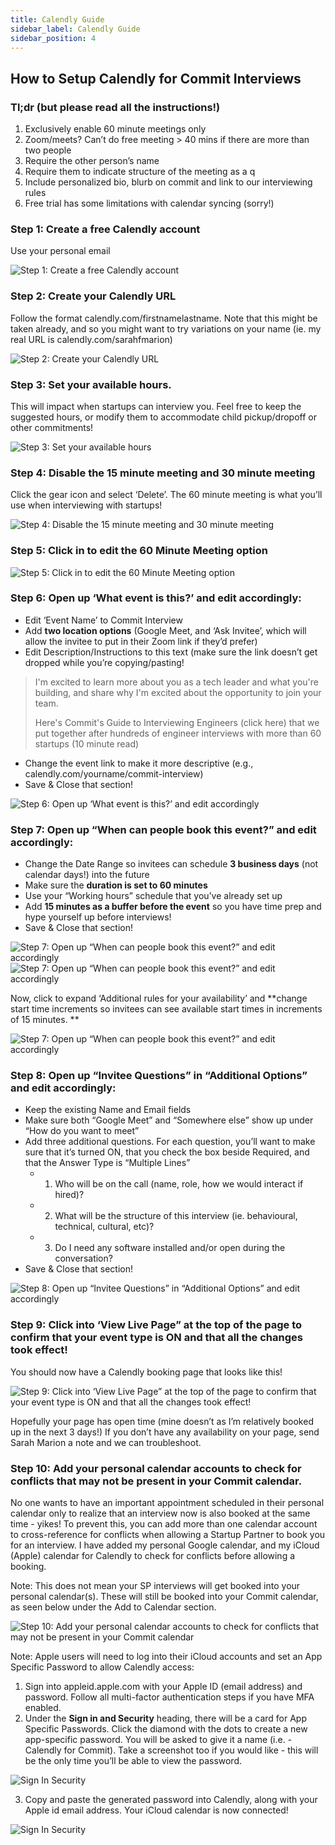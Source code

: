 ```yaml
---
title: Calendly Guide
sidebar_label: Calendly Guide
sidebar_position: 4
---
```


## How to Setup Calendly for Commit Interviews

### Tl;dr (but please read all the instructions!)
1. Exclusively enable 60 minute meetings only
2. Zoom/meets? Can’t do free meeting > 40 mins if there are more than two people 
3. Require the other person’s name
4. Require them to indicate structure of the meeting as a q
5. Include personalized bio, blurb on commit and link to our interviewing rules
6. Free trial has some limitations with calendar syncing (sorry!)
 
### Step 1: Create a free Calendly account
Use your personal email

![Step 1: Create a free Calendly account](./Calendly1.png)

### Step 2: Create your Calendly URL
Follow the format calendly.com/firstnamelastname. Note that this might be taken already, and so you might want to try variations on your name (ie. my real URL is calendly.com/sarahfmarion)

![Step 2: Create your Calendly URL](./Calendly2.png)

### Step 3: Set your available hours.
This will impact when startups can interview you. Feel free to keep the suggested hours, or modify them to accommodate child pickup/dropoff or other commitments!

![Step 3: Set your available hours](./Calendly3.png)

### Step 4: Disable the 15 minute meeting and 30 minute meeting 
Click the gear icon and select ‘Delete’. The 60 minute meeting is what you’ll use when interviewing with startups!

![Step 4: Disable the 15 minute meeting and 30 minute meeting](./Calendly4.png)

### Step 5: Click in to edit the 60 Minute Meeting option

![Step 5: Click in to edit the 60 Minute Meeting option](./Calendly5.png)

### Step 6: Open up ‘What event is this?’ and edit accordingly:
- Edit ‘Event Name’ to Commit Interview
- Add **two location options** (Google Meet, and ‘Ask Invitee’, which will allow the invitee to put in their Zoom link if they’d prefer)
- Edit Description/Instructions to this text (make sure the link doesn’t get dropped while you’re copying/pasting!
> I'm excited to learn more about you as a tech leader and what you're building, and share why I'm excited about the opportunity to join your team.
> 
> Here's Commit's Guide to Interviewing Engineers (click here) that we put together after hundreds of engineer interviews with more than 60 startups (10 minute read)

- Change the event link to make it more descriptive (e.g., calendly.com/yourname/commit-interview)
- Save & Close that section!

![Step 6: Open up ‘What event is this?’ and edit accordingly](./Calendly6.png)

### Step 7: Open up “When can people book this event?” and edit accordingly:
- Change the Date Range so invitees can schedule **3 business days** (not calendar days!) into the future
- Make sure the **duration is set to 60 minutes**
- Use your “Working hours” schedule that you’ve already set up
- Add **15 minutes as a buffer before the event** so you have time prep and hype yourself up before interviews!
- Save & Close that section!

![Step 7: Open up “When can people book this event?” and edit accordingly](./Calendly7.png)
![Step 7: Open up “When can people book this event?” and edit accordingly](./Calendly7-1.png)

Now, click to expand ‘Additional rules for your availability’ and **change start time increments so invitees can see available start times in increments of 15 minutes.
**

![Step 7: Open up “When can people book this event?” and edit accordingly](./Calendly7-2.png)

### Step 8: Open up “Invitee Questions” in “Additional Options” and edit accordingly: 
- Keep the existing Name and Email fields
- Make sure both “Google Meet” and “Somewhere else” show up under “How do you want to meet”
- Add three additional questions. For each question, you’ll want to make sure that it’s turned ON, that you check the box beside Required, and that the Answer Type is “Multiple Lines”
  - 1) Who will be on the call (name, role, how we would interact if hired)?
  - 2) What will be the structure of this interview (ie. behavioural, technical, cultural, etc)?
  - 3) Do I need any software installed and/or open during the conversation?
- Save & Close that section!

![Step 8: Open up “Invitee Questions” in “Additional Options” and edit accordingly](./Calendly8.png)

### Step 9: Click into ‘View Live Page” at the top of the page to confirm that your event type is ON and that all the changes took effect! 
You should now have a Calendly booking page that looks like this!

![Step 9: Click into ‘View Live Page” at the top of the page to confirm that your event type is ON and that all the changes took effect!](./Calendly9.png)

Hopefully your page has open time (mine doesn’t as I’m relatively booked up in the next 3 days!) If you don’t have any availability on your page, send Sarah Marion a note and we can troubleshoot.

### Step 10: Add your personal calendar accounts to check for conflicts that may not be present in your Commit calendar. 

No one wants to have an important appointment scheduled in their personal calendar only to realize that an interview now is also booked at the same time - yikes! To prevent this, you can add more than one calendar account to cross-reference for conflicts when allowing a Startup Partner to book you for an interview. I have added my personal Google calendar, and my iCloud (Apple) calendar for Calendly to check for conflicts before allowing a booking.

Note: This does not mean your SP interviews will get booked into your personal calendar(s).  These will still be booked into your Commit calendar, as seen below under the Add to Calendar section.

![Step 10: Add your personal calendar accounts to check for conflicts that may not be present in your Commit calendar](./Calendly10.png)

Note: Apple users will need to log into their iCloud accounts and set an App Specific Password to allow Calendly access:

1. Sign into appleid.apple.com with your Apple ID (email address) and password. Follow all multi-factor authentication steps if you have MFA enabled.
2. Under the **Sign in and Security** heading, there will be a card for App Specific Passwords. Click the diamond with the dots to create a new app-specific password. You will be asked to give it a name (i.e. - Calendly for Commit). Take a screenshot too if you would like - this will be the only time you’ll be able to view the password.

![Sign In Security](./CalendlySignInSecurity.png)

3. Copy and paste the generated password into Calendly, along with your Apple id email address. Your iCloud calendar is now connected!

![Sign In Security](./CalendlySignInSecurity1.png)

